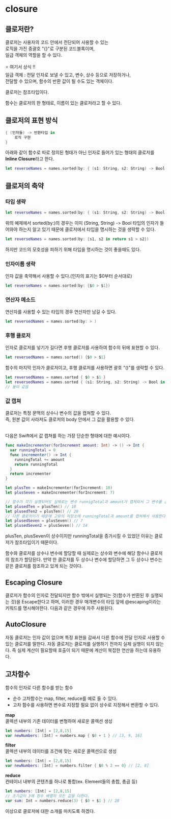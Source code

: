 # closure
## 클로저란?
클로저는 사용자의 코드 안에서 전단되어 사용할 수 있는 
<br>로직을 가진 중괄호 "{}"로 구분된 코드블록이며, 
<br> 일급 객체의 역할을 할 수 있다.
<br><br>⭐️ 여기서 상식 !!
<br> 일급 객체 : 전달 인자로 보낼 수 있고, 변수, 상수 등으로 저장하거나, <br>
전달할 수 있으며, 함수의 반환 값이 될 수도 있는 객체이다.

클로저는 참조타입이다.

함수는 클로저의 한 형태로, 이름이 있는 클로저라고 할 수 있다.

## 클로저의 표현 방식
```swift
{ (인자들) -> 반환타입 in 
    로직 구현
}
```
아래와 같이 함수로 따로 정의된 형태가 아닌 인자로 들어가 있는 형태의 클로저를 **Inline Closure**라고 한다.
```swift
let reverseNames = names.sorted(by: { (s1: String, s2: String) -> Bool in return s1 >s2})
```
## 클로저의 축약
### 타입 생략
```swift
let reverseNames = names.sorted(by: { (s1: String, s2: String) -> Bool in return s1 >s2})
```
위의 예제에서 sorted(by:)의 경우는 이미 (String, String) -> Bool 타입의 인자가 들어와야 하는지 알고 있기 때문에 클로저에서 타입을 명시하는 것을 생략할 수 있다.
```swift
let reverseNames = names.sorted(by: {s1, s2 in return s1 > s2})
```
하지만 코드의 모호성을 피하기 위해 타입을 명시하는 것이 좋을때도 있다.
### 인자이름 생략
인자 값을 축약해서 사용할 수 있다.(인자의 표기는 $0부터 순서대로)
```swift
let reverseNames = names.sorted(by: {$0 > $1})
```
### 연산자 메소드
연산자를 사용할 수 있는 타입의 경우 연산자만 남길 수 있다.
```swift
let reversedNames = names.sorted(by: > )
```
### 후행 클로저
인자로 클로저를 넣기가 길다면 후행 클로저를 사용하여 함수의 뒤에 표현할 수 있다.
```swift
let reversedNames = names.sorted() {$0 > $1}
```
함수의 마지막 인자가 클로저이고, 후행 클로저를 사용하면 괄호 "()"를 생략할 수 있다.
```swift
let reversedNames = names.sorted { $0 > $1 }
let reversedNames = names.sorted { (s1: String, s2: String) -> Bool in return s1 > s2 }
// 둘이 같음
```
### 값 캡쳐
클로저는 특정 문맥의 상수나 변수의 값을 캡쳐할 수 있다.
<br>즉, 원본 값이 사라져도 클로저의 body 안에서 그 값을 활용할 수 있다.


<br> 다음은 Swift에서 값 캡쳐를 하는 가장 단순한 형태에 대한 예시이다.
```swift
func makeIncrementer(forIncrement amount: Int) -> () -> Int {
  var runningTotal = 0
  func incrementer() -> Int {
    runningTotal += amount
    return runningTotal
  }
  return incrementer
}

let plusTen = makeIncrementer(forIncrement: 10)
let plusSeven = makeIncrementer(forIncrement: 7)

// 함수가 각기 실행되어도 실제로는 변수 runnigTotal과 amount가 캡쳐되서 그 변수를 공유하기 때문에 누적된 결과를 가진다.
let plusedTen = plusTen() // 10
let plusedTen2 = plusTen() // 20
// 다른 클로저이기 때문에 고유의 저장소에 runningTotal과 amount를 캡쳐해서 사용한다.
let plusedSeven = plusSeven() // 7
let plusedSeven2 = plusSeven() // 14
```
plusTen, plusSeven이 상수이지만 runningTotal을 증가시킬 수 있었던 이유는 클로저가 참조타입이기 때문이다.

함수와 클로저를 상수나 변수에 할당할 때 실제로는 상수와 변수에 해당 함수나 클로저의 참조가 할당된다. 만약 한 클로저를 두 상수나 변수에 할당하면 그 두 상수나 변수는 같은 클로저를 참조하고 있게 되는 것이다.

## Escaping Closure
클로저가 함수의 인자로 전달되지만 함수 밖에서 실행되는 것(함수가 반환된 후 실행되는 것)을 Escape한다고 하며, 이러한 경우 매개변수의 타입 앞에 @escaping이라는 키워드를 명시해야한다. 다음과 같은 경우에 자주 사용된다.

## AutoClosure
자동 클로저는 인자 값이 없으며 특정 표현을 감싸서 다른 함수에 전달 인자로 사용할 수 있는 클로저를 말한다. 자동 클로저는 클로저를 실행하기 전까지 실제 실행이 되지 않는다. 즉 실제 계산이 필요할때 호출이 되기 때문에 계산이 복잡한 연산을 하는데 유용하다.

## 고차함수
함수의 인자로 다른 함수를 받는 함수
* 순수 고차함수는 map, filter, reduce를 예로 들 수 있다.
* 고차 함수를 사용하면 변수로 지정할 필요 없이 상수로 지정해서 변환할 수 있다.

**map**
<br> 콜렉션 내부의 기존 데이터를 변형하여 새로운 콜렉션 생성
```swift
let numbers: [Int] = [2,8,15]
var newNumbers: [Int] = numbers.map { $0 + 1 } // [3, 9, 16]
```
**filter**
<br> 콜렉션 내부의 데이터를 조건에 맞는 새로운 콜렉션으로 생성
```swift
let numbers: [Int] = [2,8,15]
var newNumbers: [Int] = numbers.filter { $0 % 2 == 0} // [2, 8]
```
**reduce**
<br> 컨테이너 내부의 콘텐츠를 하나로 통합(ex. Element들의 총합, 총곱 등)
```swift
let numbers: [Int] = [2,8,15]
// 초기값이 3에 정수 배열의 모든 값을 더한다.
var sum: Int = numbers.reduce(3) { $0 + $1 } // 28
```

이상으로 클로저에 대한 소개를 마치도록 하겠다.